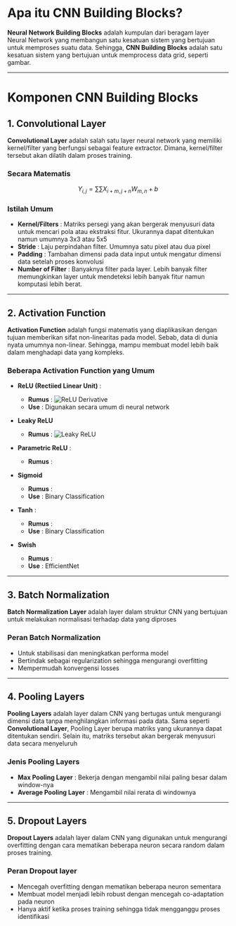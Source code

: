 # Apa itu CNN Building Blocks?

**Neural Network Building Blocks** adalah kumpulan dari beragam layer Neural Network yang membangun satu kesatuan sistem yang bertujuan untuk memproses suatu data. Sehingga, **CNN Building Blocks** adalah satu kesatuan sistem yang bertujuan untuk memprocess data grid, seperti gambar.

---
# Komponen CNN Building Blocks

## 1. Convolutional Layer

**Convolutional Layer** adalah salah satu layer neural network yang memiliki kernel/filter yang berfungsi sebagai feature extractor. Dimana, kernel/filter tersebut akan dilatih dalam proses training.

### Secara Matematis

$$ Y_{i, j} = \sum \sum X_{i + m, j + n} W_{m, n} + b $$

### Istilah Umum
- **Kernel/Filters** : Matriks persegi yang akan bergerak menyusuri data untuk mencari pola atau ekstraksi fitur. Ukurannya dapat ditentukan namun umumnya 3x3 atau 5x5
- **Stride** : Laju perpindahan filter. Umumnya satu pixel atau dua pixel
- **Padding** : Tambahan dimensi pada data input untuk mengatur dimensi data setelah proses konvolusi
- **Number of Filter** : Banyaknya filter pada layer. Lebih banyak filter memungkinkan layer untuk mendeteksi lebih banyak fitur namun komputasi lebih berat.

---
## 2. Activation Function

**Activation Function** adalah fungsi matematis yang diaplikasikan dengan tujuan memberikan sifat non-linearitas pada model. Sebab, data di dunia nyata umumnya non-linear. Sehingga, mampu membuat model lebih baik dalam menghadapi data yang kompleks. 

### Beberapa Activation Function yang Umum
- **ReLU (Rectiied Linear Unit)** :
  - **Rumus** : ![ReLU Derivative](https://latex.codecogs.com/svg.image?f(x)=\begin{cases}x&\text{if}x%3E0\\0&\text{if}x\leq&space;0\end{cases})
  - **Use** : Digunakan secara umum di neural network

- **Leaky ReLU**
  - **Rumus** : ![Leaky ReLU](https://latex.codecogs.com/svg.image?f(x)=\begin{cases}x&\text{if}x%3E0\\\alpha&space;x&\text{if}x\leq&space;0\end{cases}\quad\text{where}\alpha\in(0,1),\text{e.g.,}0.01)

- **Parametric ReLU** :
    - **Rumus** :

- **Sigmoid**
    - **Rumus** :
    - **Use** : Binary Classification
 
- **Tanh** :
    - **Rumus** :
    - **Use** : Binary Classification

- **Swish**
    - **Rumus** :
    - **Use** : EfficientNet

---
## 3. Batch Normalization

**Batch Normalization Layer** adalah layer dalam struktur CNN yang bertujuan untuk melakukan normalisasi terhadap data yang diproses

### Peran Batch Normalization
- Untuk stabilisasi dan meningkatkan performa model
- Bertindak sebagai regularization sehingga mengurangi overfitting
- Mempermudah konvergensi losses

---
## 4. Pooling Layers

**Pooling Layers** adalah layer dalam CNN yang bertugas untuk mengurangi dimensi data tanpa menghilangkan informasi pada data. Sama seperti **Convolutional Layer**, Pooling Layer berupa matriks yang ukurannya dapat ditentukan sendiri. Selain itu, matriks tersebut akan bergerak menyusuri data secara menyeluruh

### Jenis Pooling Layers
- **Max Pooling Layer** : Bekerja dengan mengambil nilai paling besar dalam window-nya
- **Average Pooling Layer** : Mengambil nilai rerata di windownya

---
## 5. Dropout Layers

**Dropout Layers** adalah layer dalam CNN yang digunakan untuk mengurangi overfitting dengan cara mematikan beberapa neuron secara random dalam proses training.

### Peran Dropout layer
- Mencegah overfitting dengan mematikan beberapa neuron sementara
- Membuat model menjadi lebih robust dengan mencegah co-adaptation pada neuron
- Hanya aktif ketika proses training sehingga tidak mengganggu proses identifikasi 
